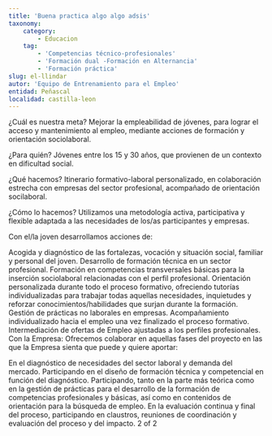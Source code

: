 ```yaml
---
title: 'Buena practica algo algo adsis'
taxonomy:
    category:
        - Educacion
    tag:
        - 'Competencias técnico-profesionales'
        - 'Formación dual -Formación en Alternancia'
        - 'Formación práctica'
slug: el-llindar
autor: 'Equipo de Entrenamiento para el Empleo'
entidad: Peñascal
localidad: castilla-leon
---
```


¿Cuál es nuestra meta?
Mejorar la empleabilidad de jóvenes, para lograr el acceso y mantenimiento al empleo, mediante acciones de formación y orientación sociolaboral.

¿Para quién?
Jóvenes entre los 15 y 30 años, que provienen de un contexto en dificultad social.

¿Qué hacemos?
Itinerario formativo-laboral personalizado, en colaboración estrecha con empresas del sector profesional, acompañado de orientación socilaboral.

¿Cómo lo hacemos?
Utilizamos una metodología activa, participativa y flexible adaptada a las necesidades de los/as participantes y empresas.

Con el/la joven desarrollamos acciones de:

Acogida y diagnóstico de las fortalezas, vocación y situación social, familiar y personal del joven.
Desarrollo de formación técnica en un sector profesional.
Formación en competencias transversales básicas para la inserción sociolaboral relacionadas con el perfil profesional.
Orientación personalizada durante todo el proceso formativo, ofreciendo tutorías individualizadas para trabajar todas aquellas necesidades, inquietudes y reforzar conocimientos/habilidades que surjan durante la formación.
Gestión de prácticas no laborales en empresas.
Acompañamiento individualizado hacia el empleo una vez finalizado el proceso formativo.
Intermediación de ofertas de Empleo ajustadas a los perfiles profesionales.
Con la Empresa: 
Ofrecemos colaborar en aquellas fases del proyecto en las que la Empresa sienta que puede y quiere aportar:

En el diagnóstico de necesidades del sector laboral y demanda del mercado.
Participando en el diseño de formación técnica y competencial en función del diagnóstico.
Participando, tanto en la parte más teórica como en la gestión de prácticas para el desarrollo de la formación de competencias profesionales y básicas, así como en contenidos de orientación para la búsqueda de empleo.
En la evaluación continua y final del proceso, participando en claustros, reuniones de coordinación y evaluación del proceso y del impacto.
2 of 2
